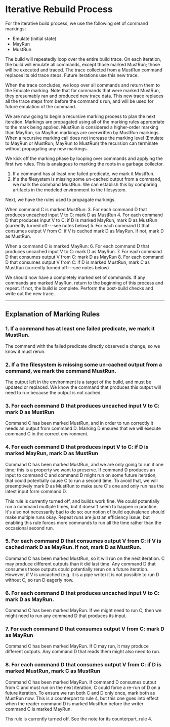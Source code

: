 # Iterative Rebuild Process
For the iterative build process, we use the following set of command markings:
- Emulate (initial state)
- MayRun
- MustRun

The build will repeatedly loop over the entire build trace. On each iteration, the build will emulate all commands, except those marked MustRun; those will be executed and traced. The trace collected from a MustRun command replaces its old trace steps. Future iterations use this new trace.

When the trace concludes, we loop over all commands and return them to the Emulate marking. Note that for commands that were marked MustRun, they presumably ran and produced new trace data. This new trace replaces all the trace steps from before the command's run, and will be used for future emulation of the command.

We are now going to begin a recursive marking process to plan the next iteration. Markings are propagated using all of the marking rules appropriate to the mark being applied. MustRun is considered a higher-order marking than MayRun, so MayRun markings are overwritten by MustRun markings. When a recursive marking call does not increase the marking level (Emulate to MayRun or MustRun; MayRun to MustRun) the recursion can terminate without propagating any new markings.

We kick off the marking phase by looping over commands and applying the first two rules. This is analagous to marking the roots in a garbage collector.

  1. If a command has at least one failed predicate, we mark it MustRun.
  2. If a the filesystem is missing some un-cached output from a command, we mark the command MustRun. We can establish this by comparing artifacts in the modeled environment to the filesystem.

Next, we have the rules used to propagate markings.

When command C is marked MustRun:
  3. For each command D that produces uncached input V to C: mark D as MustRun
  4. For each command D that produces input V to C: if D is marked MayRun, mark D as MustRun (currently turned off---see notes below)
  5. For each command D that consumes output V from C: if V is cached mark D as MayRun. If not, mark D as MustRun.

When a command C is marked MayRun:
  6. For each command D that produces uncached input V to C: mark D as MayRun.
  7. For each command D that consumes output V from C: mark D as MayRun
  8. For each command D that consumes output V from C: if D is marked MustRun, mark C as MustRun (currently turned off---see notes below)

We should now have a completely marked set of commands. If any commands are marked MayRun, return to the beginning of this process and repeat. If not, the build is complete. Perform the post-build checks and write out the new trace.

---

## Explanation of Marking Rules

### 1. If a command has at least one failed predicate, we mark it MustRun.
The command with the failed predicate directly observed a change, so we know it must rerun.

### 2. If a the filesystem is missing some un-cached output from a command, we mark the command MustRun.
The output left in the environment is a target of the build, and must be updated or replaced. We know the command that produces this output will need to run because the output is not cached.

### 3. For each command D that produces uncached input V to C: mark D as MustRun
Command C has been marked MustRun, and in order to run correctly it needs an output from command D. Marking D ensures that we will execute command C in the correct environment.

### 4. For each command D that produces input V to C: if D is marked MayRun, mark D as MustRun
Command C has been marked MustRun, and we are only going to run it one time; this is a property we want to preserve. If command D produces an input to command C and command D might run on some future iteration, that could potentially cause C to run a second time. To avoid that, we will preemptively mark D as MustRun to make sure C's one and only run has the latest input form command D.

This rule is currently turned off, and builds work fine. We could potentially run a command multiple times, but it doesn't seem to happen in practice. It's also not necessarily bad to do so; our notion of build equivalence should make multiple runs okay. Repeat runs are just an efficiency issue, but enabling this rule forces more commands to run all the time rather than the occasional second run.

### 5. For each command D that consumes output V from C: if V is cached mark D as MayRun. If not, mark D as MustRun.
Command C has been marked MustRun, so it will run on the next iteration. C may produce different outputs than it did last time. Any command D that consumes those outputs could potentially rerun on a future iteration. However, if V is uncached (e.g. it is a pipe write) it is not possible to run D without C, so run D eagerly now.

### 6. For each command D that produces uncached input V to C: mark D as MayRun.
Command C has been marked MayRun. If we might need to run C, then we might need to run any command D that produces its input.

### 7. For each command D that consumes output V from C: mark D as MayRun
Command C has been marked MayRun. If C may run, it may produce different outputs. Any command D that reads them might also need to run.

### 8. For each command D that consumes output V from C: if D is marked MustRun, mark C as MustRun
Command C has been marked MayRun. If command D consumes output from C and must run on the next iteration, C could force a re-run of D on a future iteration. To ensure we run both C and D only once, mark both as MustRun now. This is a counterpart to rule 4, but this one goes into effect when the reader command D is marked MustRun before the writer command C is marked MayRun.

Ths rule is currently turned off. See the note for its counterpart, rule 4.
